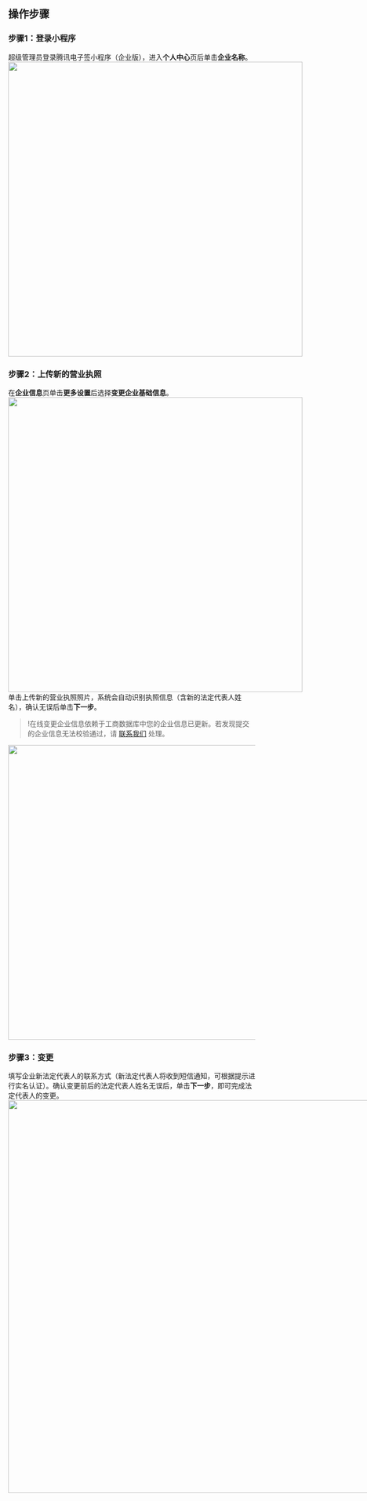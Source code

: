 ## 操作步骤
### 步骤1：登录小程序
超级管理员登录腾讯电子签小程序（企业版），进入**个人中心**页后单击**企业名称**。
<img style="width:600px; max-width: inherit;" src="https://qcloudimg.tencent-cloud.cn/raw/b28dc5c91c0ffaeafdaa8890cd9ec275.png" />

### 步骤2：上传新的营业执照
在**企业信息**页单击**更多设置**后选择**变更企业基础信息**。
<img style="width:600px; max-width: inherit;" src="https://qcloudimg.tencent-cloud.cn/raw/f09444c2aa71ec34c856e4483c7a602c.png" />
单击上传新的营业执照照片，系统会自动识别执照信息（含新的法定代表人姓名），确认无误后单击**下一步**。
>!在线变更企业信息依赖于工商数据库中您的企业信息已更新。若发现提交的企业信息无法校验通过，请 [联系我们](https://cloud.tencent.com/document/product/1323/59638) 处理。

<img style="width:600px; max-width: inherit;" src="https://qcloudimg.tencent-cloud.cn/raw/cdc927c51f4da7d0a1e6b8acd0ab9f3c.png" />

### 步骤3：变更
填写企业新法定代表人的联系方式（新法定代表人将收到短信通知，可根据提示进行实名认证）。确认变更前后的法定代表人姓名无误后，单击**下一步**，即可完成法定代表人的变更。
<img style="width:800px; max-width: inherit;" src="https://qcloudimg.tencent-cloud.cn/raw/5d580a0ae1c4245ff2ec8ce0d92888f7.png" />

